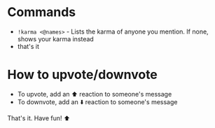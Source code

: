 # Commands
 * `!karma <@names>` - Lists the karma of anyone you mention. If none, shows your karma instead
 * that's it
# How to upvote/downvote
 * To upvote, add an :arrow_up: reaction to someone's message
 * To downvote, add an :arrow_down: reaction to someone's message

That's it. Have fun! :arrow_up: